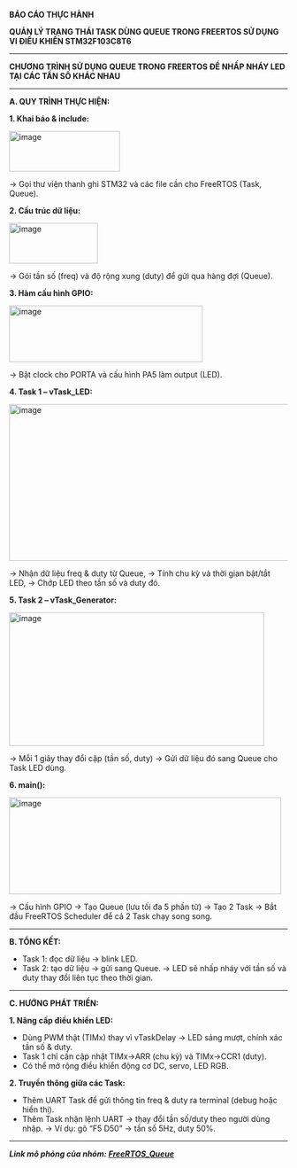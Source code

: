 **BÁO CÁO THỰC HÀNH**

**QUẢN LÝ TRẠNG THÁI TASK DÙNG QUEUE TRONG FREERTOS SỬ DỤNG VI ĐIỀU KHIỂN STM32F103C8T6**

---

**CHƯƠNG TRÌNH SỬ DỤNG QUEUE TRONG FREERTOS ĐỂ NHẤP NHÁY LED TẠI CÁC TẦN SỐ KHÁC NHAU**

---

**A. QUY TRÌNH THỰC HIỆN:**

**1. Khai báo & include:**

<img width="200" height="73" alt="image" src="https://github.com/user-attachments/assets/2a1f38ae-190e-4fb8-9f47-398a8b23937e" />

→ Gọi thư viện thanh ghi STM32 và các file cần cho FreeRTOS (Task, Queue).

**2. Cấu trúc dữ liệu:**

<img width="160" height="73" alt="image" src="https://github.com/user-attachments/assets/88185262-3604-4887-8075-042183816c39" />

→ Gói tần số (freq) và độ rộng xung (duty) để gửi qua hàng đợi (Queue).

**3. Hàm cấu hình GPIO:**

<img width="350" height="102" alt="image" src="https://github.com/user-attachments/assets/10f7c2ea-c467-45ff-8a51-3dc33db57c94" />

→ Bật clock cho PORTA và cấu hình PA5 làm output (LED).

**4. Task 1 – vTask_LED:**

<img width="576" height="283" alt="image" src="https://github.com/user-attachments/assets/841d9bcc-c566-4512-ae86-771560608202" />

→ Nhận dữ liệu freq & duty từ Queue,
→ Tính chu kỳ và thời gian bật/tắt LED,
→ Chớp LED theo tần số và duty đó.

**5. Task 2 – vTask_Generator:**

<img width="461" height="241" alt="image" src="https://github.com/user-attachments/assets/d8129e39-bc77-4764-876b-dd7e7b89d4a2" />

→ Mỗi 1 giây thay đổi cặp (tần số, duty)
→ Gửi dữ liệu đó sang Queue cho Task LED dùng.

**6. main():**

<img width="492" height="175" alt="image" src="https://github.com/user-attachments/assets/3ef47ec2-82d0-40a4-8752-cabc4765f5b9" />

→ Cấu hình GPIO
→ Tạo Queue (lưu tối đa 5 phần tử)
→ Tạo 2 Task
→ Bắt đầu FreeRTOS Scheduler để cả 2 Task chạy song song.

---

**B. TỔNG KẾT:**

- Task 1: đọc dữ liệu → blink LED.
- Task 2: tạo dữ liệu → gửi sang Queue.
→ LED sẽ nhấp nháy với tần số và duty thay đổi liên tục theo thời gian.

---

**C. HƯỚNG PHÁT TRIỂN:**

**1. Nâng cấp điều khiển LED:**
- Dùng PWM thật (TIMx) thay vì vTaskDelay → LED sáng mượt, chính xác tần số & duty.
- Task 1 chỉ cần cập nhật TIMx->ARR (chu kỳ) và TIMx->CCR1 (duty).
- Có thể mở rộng điều khiển động cơ DC, servo, LED RGB.

**2. Truyền thông giữa các Task:**
- Thêm UART Task để gửi thông tin freq & duty ra terminal (debug hoặc hiển thị).
- Thêm Task nhận lệnh UART → thay đổi tần số/duty theo người dùng nhập.
→ Ví dụ: gõ “F5 D50” → tần số 5Hz, duty 50%.

---

_**Link mô phỏng của nhóm: [FreeRTOS_Queue](https://drive.google.com/drive/folders/1fJC_7aZNZXzkxWVUYC7e5eSyV4-Zhvk2)**_
